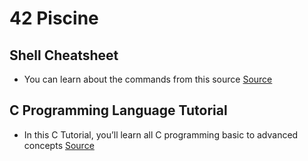# 42 Piscine 
## Shell Cheatsheet
- You can learn about the commands from this source
[Source](https://www.javatpoint.com/linux-tutorial)

## C Programming Language Tutorial
- In this C Tutorial, you’ll learn all C programming basic to advanced concepts
[Source](https://www.geeksforgeeks.org/c-programming-language/?ref=outind)
